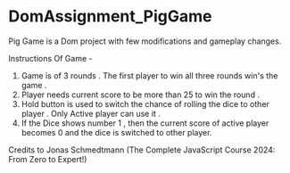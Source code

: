 # DomAssignment_PigGame
Pig Game is a Dom project with few modifications and gameplay changes.

Instructions Of Game -
1. Game is of 3 rounds . The first player to win all three rounds win's the game .
2. Player needs current score to be more than 25 to win the round .
3. Hold button is used to switch the chance of rolling the dice to other player . Only Active player can use it .
4. If the Dice shows number 1 , then the current score of active player becomes 0 and the dice is switched to other player.

Credits to Jonas Schmedtmann (The Complete JavaScript Course 2024: From Zero to Expert!)
